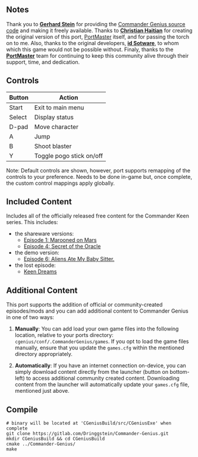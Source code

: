 ## Notes

Thank you to [**Gerhard Stein**](https://github.com/gerstrong) for providing the [Commander Genius source code](https://github.com/gerstrong/Commander-Genius) and making it freely available. Thanks to [**Christian Haitian**](https://github.com/christianhaitian) for creating the original version of this port, [PortMaster](https://github.com/christianhaitian/PortMaster) itself, and for passing the torch on to me. Also, thanks to the original developers, [**id Sotware**](https://www.idsoftware.com/), to whom which this game would not be possible without. Finaly, thanks to the [**PortMaster**](https://portmaster.games) team for continuing to keep this community alive through their support, time, and dedication.

## Controls

| Button | Action |
|--|--|
| Start | Exit to main menu |
| Select | Display status |
| D-pad | Move character |
| A | Jump |
| B | Shoot blaster |
| Y | Toggle pogo stick on/off |

Note: Default controls are shown, however, port supports remapping of the controls to your preference. Needs to be done in-game but, once complete, the custom control mappings apply globally.

## Included Content

Includes all of the officially released free content for the Commander Keen series. This includes:

- the shareware versions:
  - [Episode 1: Marooned on Mars](https://keenwiki.shikadi.net/wiki/Keen_1:_Marooned_on_Mars)
  - [Episode 4: Secret of the Oracle](https://keenwiki.shikadi.net/wiki/Keen_4:_Secret_of_the_Oracle)
- the demo version:
  - [Episode 6: Aliens Ate My Baby Sitter.](https://keenwiki.shikadi.net/wiki/Keen_6:_Aliens_Ate_My_Baby_Sitter!)
- the lost episode:
  - [Keen Dreams](https://keenwiki.shikadi.net/wiki/Keen_Dreams)

## Additional Content

This port supports the addition of official or community-created episodes/mods and you can add additional content to Commander Genius in one of two ways:

1. **Manually**: You can add load your own game files into the following location, relative to your ports directory: `cgenius/conf/.CommanderGenius/games`. If you opt to load the game files manually, ensure that you update the `games.cfg` within the mentioned directory appropriately.

2. **Automatically**: If you have an internet connection on-device, you can simply download content directly from the launcher (button on bottom-left) to access additional community created content. Downloading content from the launcher will automatically update your `games.cfg` file, mentioned just above.

## Compile

```shell
# binary will be located at 'CGeniusBuild/src/CGeniusExe' when complete
git clone https://gitlab.com/Dringgstein/Commander-Genius.git
mkdir CGeniusBuild && cd CGeniusBuild
cmake ../Commander-Genius/
make
```
